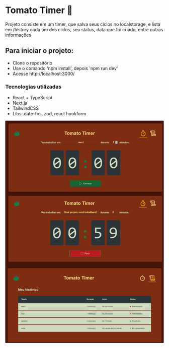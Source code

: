 # Tomato Timer 🍅
Projeto consiste em um timer, que salva seus ciclos no localstorage, e lista em /history cada um dos ciclos, seu status, data que foi criado, entre outras informações

## Para iniciar o projeto:
- Clone o repositório
- Use o comando 'npm install', depois 'npm run dev'
- Acesse http://localhost:3000/

### Tecnologias utilizadas
- React + TypeScript
- Next.js
- TailwindCSS
- Libs: date-fns, zod, react hookform

![preview](.github/tomato-timer.png)